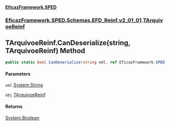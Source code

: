 #### [EficazFramework.SPED](EficazFrameworkSPED.md 'EficazFramework SPED')
### [EficazFramework.SPED.Schemas.EFD_Reinf.v2_01_01](EficazFramework.SPED.Schemas.EFD_Reinf.v2_01_01.md 'EficazFramework.SPED.Schemas.EFD_Reinf.v2_01_01').[TArquivoeReinf](EficazFramework.SPED.Schemas.EFD_Reinf.v2_01_01/TArquivoeReinf.md 'EficazFramework.SPED.Schemas.EFD_Reinf.v2_01_01.TArquivoeReinf')

## TArquivoeReinf.CanDeserialize(string, TArquivoeReinf) Method

```csharp
public static bool CanDeserialize(string xml, ref EficazFramework.SPED.Schemas.EFD_Reinf.v2_01_01.TArquivoeReinf obj);
```
#### Parameters

<a name='EficazFramework.SPED.Schemas.EFD_Reinf.v2_01_01.TArquivoeReinf.CanDeserialize(string,EficazFramework.SPED.Schemas.EFD_Reinf.v2_01_01.TArquivoeReinf).xml'></a>

`xml` [System.String](https://docs.microsoft.com/en-us/dotnet/api/System.String 'System.String')

<a name='EficazFramework.SPED.Schemas.EFD_Reinf.v2_01_01.TArquivoeReinf.CanDeserialize(string,EficazFramework.SPED.Schemas.EFD_Reinf.v2_01_01.TArquivoeReinf).obj'></a>

`obj` [TArquivoeReinf](EficazFramework.SPED.Schemas.EFD_Reinf.v2_01_01/TArquivoeReinf.md 'EficazFramework.SPED.Schemas.EFD_Reinf.v2_01_01.TArquivoeReinf')

#### Returns
[System.Boolean](https://docs.microsoft.com/en-us/dotnet/api/System.Boolean 'System.Boolean')